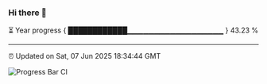 ### Hi there 👋

⏳ Year progress { ████████████▁▁▁▁▁▁▁▁▁▁▁▁▁▁▁▁▁▁ } 43.23 %

---

⏰ Updated on Sat, 07 Jun 2025 18:34:44 GMT

![Progress Bar CI](https://github.com/DhruviPatel157/GitHub-Actions-Demo/workflows/Progress%20Bar%20CI/badge.svg)

